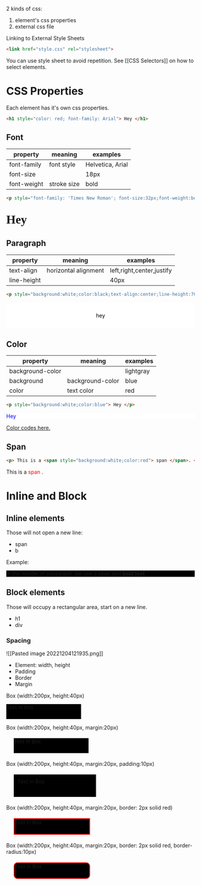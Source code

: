 2 kinds of css:
1. element's css properties
2. external css file

Linking to External Style Sheets
```html
<link href="style.css" rel="stylesheet">
```

You can use style sheet to avoid repetition. See [[CSS Selectors]] on how to select elements.
 
# CSS Properties

Each element has it's own css properties.

```html
<h1 style="color: red; font-family: Arial"> Hey </h1>
```


## Font

| property    | meaning     | examples         |
| ----------- | ----------- | ---------------- |
| font-family | font style  | Helvetica, Arial |
| font-size   |             | 18px             |
| font-weight | stroke size | bold             |

```html
<p style="font-family: 'Times New Roman'; font-size:32px;font-weight:bold"> Hey </p>
```
<p style="font-family: 'Times New Roman'; font-size:32px;font-weight:bold"> Hey </p>

## Paragraph 

| property    | meaning              | examples                  |
| ----------- | -------------------- | ------------------------- |
| text-align  | horizontal alignment | left,right,center,justify |
| line-height |                      | 40px                      |

```html
<p style="background:white;color:black;text-align:center;line-height:70px"> hey </p>
```
<p style="background:white;color:black;text-align:center;line-height:70px"> hey </p>

## Color

| property         | meaning          | examples  |
| ---------------- | ---------------- | --------- |
| background-color |                  | lightgray |
| background       | background-color | blue      |
| color            | text color       | red       |

```html
<p style="background:white;color:blue"> Hey </p>
```
<p style="background:white;color:blue"> Hey </p>

[Color codes here.](https://htmlcolorcodes.com/color-names/)

## Span

```html
<p> This is a <span style="background:white;color:red"> span </span>. </p>
```
<p> This is a <span style="background:white;color:red"> span </span>. </p>




# Inline and Block

## Inline elements

Those will not open a new line:
- span
- b

Example:
<p style="background:black"> In the middle of paragraph, we see a <span> span </span> and <b> bold text </b> . </p>

## Block elements

Those will occupy a rectangular area, start on a new line.
- h1
- div

### Spacing

![[Pasted image 20221204121935.png]]
- Element: width, height
- Padding
- Border
- Margin

Box (width:200px, height:40px)
<div style="background:black;margin:0px;padding:0px;width:200px;height:40px">Text in Box</div>

Box (width:200px, height:40px, margin:20px)
<div style="background:black;margin:20px;padding:0px;width:200px;height:40px">Text in Box</div>

Box (width:200px, height:40px, margin:20px, padding:10px)
<div style="background:black;margin:20px;padding:10px;width:200px;height:40px">Text in Box</div>

Box (width:200px, height:40px, margin:20px, border: 2px solid red)
<div style="background:black;margin:20px;padding:0px;width:200px;height:40px;border: 2px solid red">Text in Box</div>

Box (width:200px, height:40px, margin:20px, border: 2px solid red, border-radius:10px)
<div style="background:black;margin:20px;padding:0px;width:200px;height:40px;border: 2px solid red;border-radius:10px">Text in Box</div>

